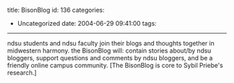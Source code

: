 title: BisonBlog
id: 136
categories:
  - Uncategorized
date: 2004-06-29 09:41:00
tags:
---

ndsu students and ndsu faculty join their blogs and thoughts together
in midwestern harmony. the BisonBlog will: contain stories about/by
ndsu bloggers, support questions and comments by ndsu bloggers, and be
a friendly online campus community. [The BisonBlog is core to Sybil
Priebe's research.]